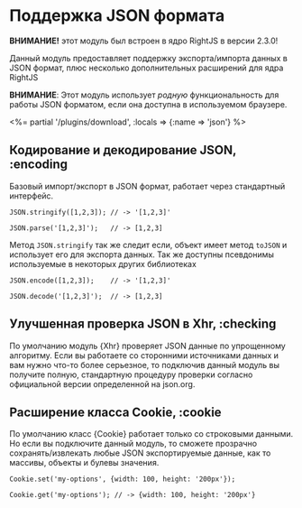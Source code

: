 # Поддержка JSON формата

__ВНИМАНИЕ!__ этот модуль был встроен в ядро RightJS в версии 2.3.0!

Данный модуль предоставляет поддержку экспорта/импорта данных в JSON формат, плюс несколько
дополнительных расширений для ядра RightJS

__ВНИМАНИЕ__: Этот модуль использует _родную_ функциональность для работы JSON форматом, если
она доступна в используемом браузере.

<%= partial '/plugins/download', :locals => {:name => 'json'} %>


## Кодирование и декодирование JSON, :encoding

Базовый импорт/экспорт в JSON формат, работает через стандартный интерфейс.

    JSON.stringify([1,2,3]); // -> '[1,2,3]'

    JSON.parse('[1,2,3]');   // -> [1,2,3]

Метод `JSON.stringify` так же следит если, объект имеет метод `toJSON` и использует его для экспорта данных.
Так же доступны псевдонимы используемые в некоторых других библиотеках

    JSON.encode([1,2,3]);    // -> '[1,2,3]'

    JSON.decode('[1,2,3]');  // -> [1,2,3]



## Улучшенная проверка JSON в Xhr, :checking

По умолчанию модуль {Xhr} проверяет JSON данные по упрощенному алгоритму. Если вы работаете со сторонними
источниками данных и вам нужно что-то более серьезное, то подключив данный модуль вы получите полную, стандартную
процедуру проверки согласно официальной версии определенной на json.org.

## Расширение класса Cookie, :cookie

По умолчанию класс {Cookie} работает только со строковыми данными. Но если вы подключите данный модуль,
то сможете прозрачно сохранять/извлекать любые JSON экспортируемые данные, как то массивы, объекты и
булевы значения.

    Cookie.set('my-options', {width: 100, height: '200px'});

    Cookie.get('my-options'); // -> {width: 100, height: '200px'}

